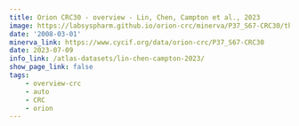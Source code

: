 ```yaml
---
title: Orion CRC30 - overview - Lin, Chen, Campton et al., 2023
image: https://labsyspharm.github.io/orion-crc/minerva/P37_S67-CRC30/thumbnail.jpg
date: '2008-03-01'
minerva_link: https://www.cycif.org/data/orion-crc/P37_S67-CRC30
date: 2023-07-09
info_link: /atlas-datasets/lin-chen-campton-2023/
show_page_link: false
tags:
    - overview-crc
    - auto
    - CRC
    - orion
---
```

